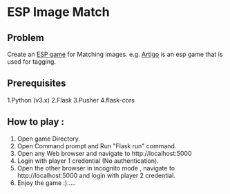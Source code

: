 # ESP Image Match

## Problem 

Create an [ESP game](http://en.wikipedia.org/wiki/ESP_game) for Matching images. e.g. [Artigo](http://www.artigo.org/) is an esp game that is used for tagging.


## Prerequisites

1.Python (v3.x)
2.Flask
3.Pusher
4.flask-cors

## How to play :

1. Open game Directory.
2. Open Command prompt and Run "Flask run" command.
3. Open any Web browser and navigate to http://localhost:5000
4. Login with player 1 credential (No authentication).
5. Open the other browser in incognito mode , navigate to http://localhost:5000 and login with player 2 credential.
6. Enjoy the game :).....



